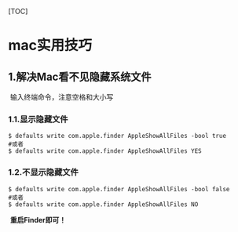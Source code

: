 [TOC]

# mac实用技巧

## 1.解决Mac看不见隐藏系统文件

​	输入终端命令，注意空格和大小写 

### 1.1.显示隐藏文件

```shell
$ defaults write com.apple.finder AppleShowAllFiles -bool true 
#或者
$ defaults write com.apple.finder AppleShowAllFiles YES
```

### 1.2.不显示隐藏文件

```shell
$ defaults write com.apple.finder AppleShowAllFiles -bool false
#或者
$ defaults write com.apple.finder AppleShowAllFiles NO
```

​	**重启Finder即可！**

 
